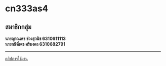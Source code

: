 # cn333as4
## สมาชิกกลุ่ม

**นายญาณเดช ช่วงสุวนิช 6310611113** <br>
**นายกษิดิ์เดช ศรีมงคล 6310682791**
***
[คลิปการใช้งาน](https://youtu.be/j3mpbiK5PBI)